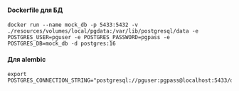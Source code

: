 #### Dockerfile для БД

```shell
docker run --name mock_db -p 5433:5432 -v ./resources/volumes/local/pgdata:/var/lib/postgresql/data -e POSTGRES_USER=pguser -e POSTGRES_PASSWORD=pgpass -e POSTGRES_DB=mock_db -d postgres:16
```

#### Для alembic
```shell
export POSTGRES_CONNECTION_STRING="postgresql://pguser:pgpass@localhost:5433/db"
```
